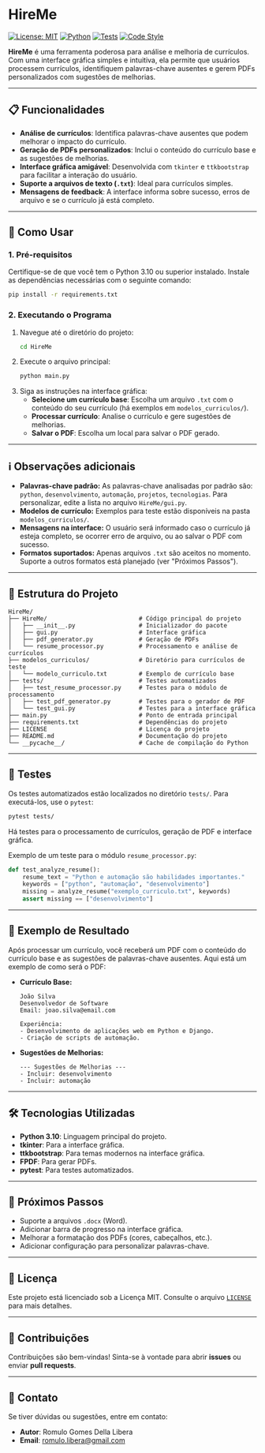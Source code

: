 # HireMe

[![License: MIT](https://img.shields.io/badge/License-MIT-yellow.svg)](https://opensource.org/licenses/MIT)
[![Python](https://img.shields.io/badge/Python-3.10%2B-blue.svg)](https://www.python.org/downloads/)
[![Tests](https://img.shields.io/badge/Tests-pytest-green.svg)](https://pytest.org/)
[![Code Style](https://img.shields.io/badge/Code%20Style-Python-blue.svg)](https://www.python.org/dev/peps/pep-0008/)

**HireMe** é uma ferramenta poderosa para análise e melhoria de currículos. Com uma interface gráfica simples e intuitiva, ela permite que usuários processem currículos, identifiquem palavras-chave ausentes e gerem PDFs personalizados com sugestões de melhorias.

---

## 📋 Funcionalidades

- **Análise de currículos**: Identifica palavras-chave ausentes que podem melhorar o impacto do currículo.
- **Geração de PDFs personalizados**: Inclui o conteúdo do currículo base e as sugestões de melhorias.
- **Interface gráfica amigável**: Desenvolvida com `tkinter` e `ttkbootstrap` para facilitar a interação do usuário.
- **Suporte a arquivos de texto (`.txt`)**: Ideal para currículos simples.
- **Mensagens de feedback**: A interface informa sobre sucesso, erros de arquivo e se o currículo já está completo.

---

## 🚀 Como Usar

### 1. Pré-requisitos
Certifique-se de que você tem o Python 3.10 ou superior instalado. Instale as dependências necessárias com o seguinte comando:
```bash
pip install -r requirements.txt
```

### 2. Executando o Programa
1. Navegue até o diretório do projeto:
   ```bash
   cd HireMe
   ```
2. Execute o arquivo principal:
   ```bash
   python main.py
   ```
3. Siga as instruções na interface gráfica:
   - **Selecione um currículo base**: Escolha um arquivo `.txt` com o conteúdo do seu currículo (há exemplos em `modelos_curriculos/`).
   - **Processar currículo**: Analise o currículo e gere sugestões de melhorias.
   - **Salvar o PDF**: Escolha um local para salvar o PDF gerado.

---

## ℹ️ Observações adicionais

- **Palavras-chave padrão:** As palavras-chave analisadas por padrão são: `python`, `desenvolvimento`, `automação`, `projetos`, `tecnologias`. Para personalizar, edite a lista no arquivo `HireMe/gui.py`.
- **Modelos de currículo:** Exemplos para teste estão disponíveis na pasta `modelos_curriculos/`.
- **Mensagens na interface:** O usuário será informado caso o currículo já esteja completo, se ocorrer erro de arquivo, ou ao salvar o PDF com sucesso.
- **Formatos suportados:** Apenas arquivos `.txt` são aceitos no momento. Suporte a outros formatos está planejado (ver "Próximos Passos").

---

## 📂 Estrutura do Projeto

```plaintext
HireMe/
├── HireMe/                          # Código principal do projeto
│   ├── __init__.py                  # Inicializador do pacote
│   ├── gui.py                       # Interface gráfica
│   ├── pdf_generator.py             # Geração de PDFs
│   └── resume_processor.py          # Processamento e análise de currículos
├── modelos_curriculos/              # Diretório para currículos de teste
│   └── modelo_curriculo.txt         # Exemplo de currículo base
├── tests/                           # Testes automatizados
│   ├── test_resume_processor.py     # Testes para o módulo de processamento
│   ├── test_pdf_generator.py        # Testes para o gerador de PDF
│   └── test_gui.py                  # Testes para a interface gráfica
├── main.py                          # Ponto de entrada principal
├── requirements.txt                 # Dependências do projeto
├── LICENSE                          # Licença do projeto
├── README.md                        # Documentação do projeto
└── __pycache__/                     # Cache de compilação do Python
```

---

## 🧪 Testes

Os testes automatizados estão localizados no diretório `tests/`. Para executá-los, use o `pytest`:
```bash
pytest tests/
```

Há testes para o processamento de currículos, geração de PDF e interface gráfica.

Exemplo de um teste para o módulo `resume_processor.py`:
```python
def test_analyze_resume():
    resume_text = "Python e automação são habilidades importantes."
    keywords = ["python", "automação", "desenvolvimento"]
    missing = analyze_resume("exemplo_curriculo.txt", keywords)
    assert missing == ["desenvolvimento"]
```

---

## 🎨 Exemplo de Resultado

Após processar um currículo, você receberá um PDF com o conteúdo do currículo base e as sugestões de palavras-chave ausentes. Aqui está um exemplo de como será o PDF:

- **Currículo Base:**
  ```
  João Silva
  Desenvolvedor de Software
  Email: joao.silva@email.com

  Experiência:
  - Desenvolvimento de aplicações web em Python e Django.
  - Criação de scripts de automação.
  ```

- **Sugestões de Melhorias:**
  ```
  --- Sugestões de Melhorias ---
  - Incluir: desenvolvimento
  - Incluir: automação
  ```

---

## 🛠️ Tecnologias Utilizadas

- **Python 3.10**: Linguagem principal do projeto.
- **tkinter**: Para a interface gráfica.
- **ttkbootstrap**: Para temas modernos na interface gráfica.
- **FPDF**: Para gerar PDFs.
- **pytest**: Para testes automatizados.

---

## 📌 Próximos Passos

- Suporte a arquivos `.docx` (Word).
- Adicionar barra de progresso na interface gráfica.
- Melhorar a formatação dos PDFs (cores, cabeçalhos, etc.).
- Adicionar configuração para personalizar palavras-chave.

---

## 📜 Licença

Este projeto está licenciado sob a Licença MIT. Consulte o arquivo [`LICENSE`](LICENSE) para mais detalhes.

---

## 🤝 Contribuições

Contribuições são bem-vindas! Sinta-se à vontade para abrir **issues** ou enviar **pull requests**.

---

## 📧 Contato

Se tiver dúvidas ou sugestões, entre em contato:
- **Autor**: Romulo Gomes Della Libera
- **Email**: romulo.libera@gmail.com
